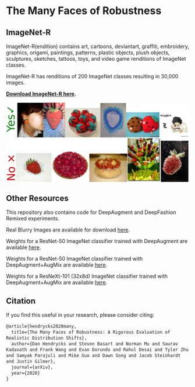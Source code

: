 # The Many Faces of Robustness

## ImageNet-R
ImageNet-R(endition) contains art, cartoons, deviantart, graffiti, embroidery, graphics, origami, paintings, patterns, plastic objects, plush objects, sculptures, sketches, tattoos, toys, and video game renditions of ImageNet classes.

ImageNet-R has renditions of 200 ImageNet classes resulting in 30,000 images.

__[Download ImageNet-R here](https://people.eecs.berkeley.edu/~hendrycks/imagenet-r.tar).__

<img align="center" src="yes.jpg" width="800">
<img align="center" src="no.jpg" width="800">

## Other Resources
This repository also contains code for DeepAugment and DeepFashion Remixed experiments.

Real Blurry Images are available for download [here](https://people.eecs.berkeley.edu/~hendrycks/blurry_images.tar).

Weights for a ResNet-50 ImageNet classifier trained with DeepAugment are available
[here](https://drive.google.com/file/d/1DPRElQnBG66nd7GUphVm1t-5NroL7t7k/view?usp=sharing).

Weights for a ResNet-50 ImageNet classifier trained with DeepAugment+AugMix are available
[here](https://drive.google.com/file/d/1QKmc_p6-qDkh51WvsaS9HKFv8bX5jLnP/view?usp=sharing).

Weights for a ResNeXt-101 (32x8d) ImageNet classifier trained with DeepAugment+AugMix are available
[here](https://drive.google.com/file/d/1U71SoHQjAkOOte4Uc0A4nh1JzRf9Ec8C/view?usp=sharing).

## Citation

If you find this useful in your research, please consider citing:

    @article{hendrycks2020many,
      title={The Many Faces of Robustness: A Rigorous Evaluation of Realistic Distribution Shifts},
      author={Dan Hendrycks and Steven Basart and Norman Mu and Saurav Kadavath and Frank Wang and Evan Dorundo and Rahul Desai and Tyler Zhu and Samyak Parajuli and Mike Guo and Dawn Song and Jacob Steinhardt and Justin Gilmer},
      journal={arXiv},
      year={2020}
    }
